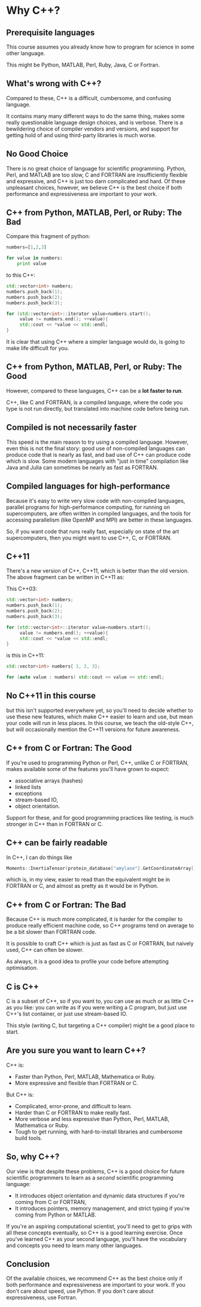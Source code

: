 Why C++?
========

Prerequisite languages
----------------------

This course assumes you already know how to program for science in some other language.

This might be Python, MATLAB, Perl, Ruby, Java, C or Fortran.

What's wrong with C++?
----------------------

Compared to these, C++ is a difficult, cumbersome, and confusing language. 

It contains many many different ways to do the same thing, makes some really questionable language design choices,
and is verbose. There is a bewildering choice of compiler vendors and versions, and support for
getting hold of and using third-party libraries is much worse.

No Good Choice
--------------

There is no great choice of language for scientific programming. Python, Perl, and MATLAB are too slow, C and FORTRAN are insufficiently flexible and expressive, and C++ is just too darn complicated and hard. Of these unpleasant choices, however, we believe C++ is the best choice if both performance and expressiveness are important to your work.

C++ from Python, MATLAB, Perl, or Ruby: The Bad
-----------------------------------------------

Compare this fragment of python:

``` python
numbers=[1,2,3]

for value in numbers:
	print value
```

to this C++:

``` cpp
std::vector<int> numbers;
numbers.push_back(1);
numbers.push_back(2);
numbers.push_back(3);

for (std::vector<int>::iterator value=numbers.start(); 
	 value != numbers.end(); ++value){
	 std::cout << *value << std::endl;
}
```

It is clear that using C++ where a simpler language would do, is going to make life difficult for you.

C++ from Python, MATLAB, Perl, or Ruby: The Good
------------------------------------------------

However, compared to these languages, C++ can be a **lot faster to run**. 

C++, like C and FORTRAN, is a compiled language,
where the code you type is not run directly, but translated into machine code before being run.

Compiled is not necessarily faster
----------------------------------

This speed is the main reason to try using a compiled language. However, even this is not the final story: good use of
non-compiled languages can produce code that is nearly as fast, and bad use of C++ can produce code which is slow.
Some modern languages with "just in time" compilation like Java and Julia can sometimes be nearly as fast as FORTRAN.

Compiled languages for high-performance
----------------------------------------

Because it's easy to write very slow code with non-compiled languages, parallel programs for high-performance computing,
for running on supercomputers, are often written in compiled languages, and the tools for accessing parallelism (like OpenMP and MPI)
are better in these languages.

So, if you want code that runs really fast, especially on state of the art supercomputers, then you might want to use C++, C, or FORTRAN.

C++11
-----

There's a new version of C++, C++11, which is better than the old version. The above fragment can be written in C++11 as:

This C++03:

``` cpp
std::vector<int> numbers;
numbers.push_back(1);
numbers.push_back(2);
numbers.push_back(3);

for (std::vector<int>::iterator value=numbers.start(); 
	 value != numbers.end(); ++value){
	 std::cout << *value << std::endl;
}
```

is this in C++11:

``` cpp
std::vector<int> numbers{ 1, 2, 3};

for (auto value : numbers) std::cout << value << std::endl;
```

No C++11 in this course
-----------------------

but this isn't supported everywhere yet, so you'll need to decide
whether to use these new features, which make C++ easier to learn and use, but mean your code will run in less places. In this course, 
we teach the old-style C++, but will occasionally mention the C++11 versions for future awareness.

C++ from C or Fortran: The Good
-------------------------------

If you're used to programming Python or Perl, C++, unlike C or FORTRAN, makes available some of the features you'll have grown to expect: 

* associative arrays (hashes)
* linked lists
* exceptions
* stream-based IO,
* object orientation. 

Support for these, and for good programming practices like testing, is much stronger in C++ than in FORTRAN or C.

C++ can be fairly readable
--------------------------

In C++, I can do things like

``` cpp
Moments::InertiaTensor(protein_database["amylase"].GetCoordinateArray());
```

which is, in my view, easier to read than the equivalent might be in FORTRAN or C, and almost as pretty as it would be in Python.

C++ from C or Fortran: The Bad
------------------------------

Because C++ is much more complicated, it is harder for the compiler to produce really efficient machine code, so C++ programs tend on average to be a bit slower
than FORTRAN code. 

It is possible to craft C++ which is just as fast as C or FORTRAN, but naively used, C++ can often be slower. 

As always, it is a good idea to profile your code before attempting optimisation.

C is C++
--------

C is a subset of C++, so if you want to, you can use as much or as little C++ as you like: you can write as if you were writing a C program, but just use C++'s list
container, or just use stream-based IO. 

This style (writing C, but targeting a C++ compiler) might be a good place to start.

Are you sure you want to learn C++?
-----------------------------------

C++ is:

* Faster than Python, Perl, MATLAB, Mathematica or Ruby.
* More expressive and flexible than FORTRAN or C.


But C++ is:

* Complicated, error-prone, and difficult to learn.
* Harder than C or FORTRAN to make really fast.
* More verbose and less expressive than Python, Perl, MATLAB, Mathematica or Ruby.
* Tough to get running, with hard-to-install libraries and cumbersome build tools.

So, why C++?
------------

Our view is that despite these problems, C++ is a good choice for future scientific programmers to learn as a *second* scientific programming language: 

* It introduces object orientation and dynamic data structures if you're coming from C or FORTRAN, 
* It introduces pointers, memory management, and strict typing if you're coming from Python or MATLAB. 

If you're an aspiring computational scientist, you'll need to get to grips with all these concepts
eventually, so C++ is a good learning exercise. Once you've learned C++ as your second language, 
you'll have the vocabulary and concepts you need to learn many other languages.

Conclusion
----------

Of the available choices, we recommend C++ as the best choice only if both performance and
expressiveness are important to your work. If you don't care about speed, use Python.
If you don't care about expressiveness, use Fortran.
